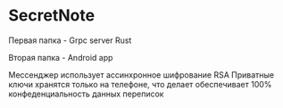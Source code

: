 # SecretNote

Первая папка - Grpc server Rust

Вторая папка - Android app 


Мессенджер использует ассинхронное шифрование RSA
Приватные ключи хранятся только на телефоне, что делает обеспечивает 100% конфеденциальность данных переписок
